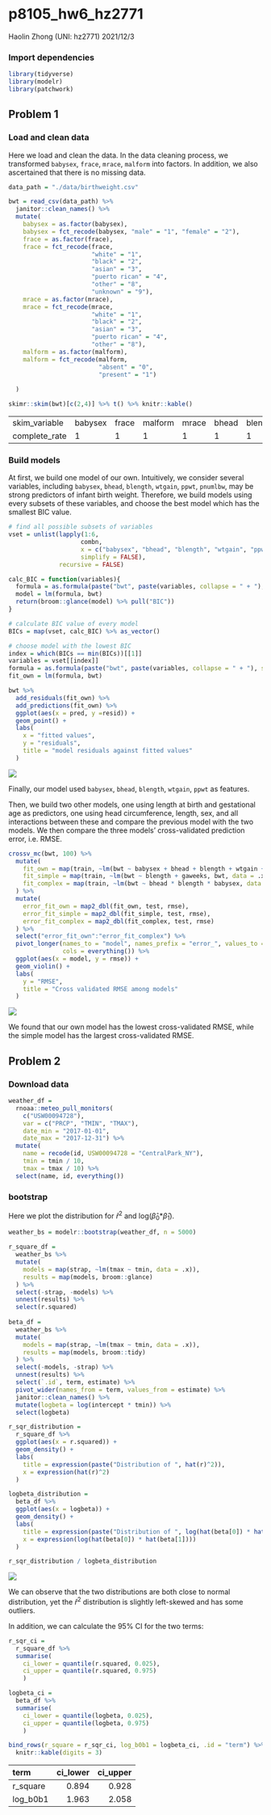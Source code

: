 p8105_hw6_hz2771
================
Haolin Zhong (UNI: hz2771)
2021/12/3

### Import dependencies

``` r
library(tidyverse)
library(modelr)
library(patchwork)
```

## Problem 1

### Load and clean data

Here we load and clean the data. In the data cleaning process, we
transformed `babysex`, `frace`, `mrace`, `malform` into factors. In
addition, we also ascertained that there is no missing data.

``` r
data_path = "./data/birthweight.csv"

bwt = read_csv(data_path) %>% 
  janitor::clean_names() %>% 
  mutate(
    babysex = as.factor(babysex),
    babysex = fct_recode(babysex, "male" = "1", "female" = "2"),
    frace = as.factor(frace),
    frace = fct_recode(frace,
                       "white" = "1", 
                       "black" = "2", 
                       "asian" = "3", 
                       "puerto rican" = "4",
                       "other" = "8",
                       "unknown" = "9"),
    mrace = as.factor(mrace),
    mrace = fct_recode(mrace,
                       "white" = "1", 
                       "black" = "2", 
                       "asian" = "3", 
                       "puerto rican" = "4",
                       "other" = "8"),
    malform = as.factor(malform),
    malform = fct_recode(malform,
                         "absent" = "0",
                         "present" = "1")
    
  )

skimr::skim(bwt)[c(2,4)] %>% t() %>% knitr::kable()
```

|               |         |       |         |       |       |         |     |       |         |         |          |         |        |        |         |         |       |      |        |        |
|:--------------|:--------|:------|:--------|:------|:------|:--------|:----|:------|:--------|:--------|:---------|:--------|:-------|:-------|:--------|:--------|:------|:-----|:-------|:-------|
| skim_variable | babysex | frace | malform | mrace | bhead | blength | bwt | delwt | fincome | gaweeks | menarche | mheight | momage | parity | pnumlbw | pnumsga | ppbmi | ppwt | smoken | wtgain |
| complete_rate | 1       | 1     | 1       | 1     | 1     | 1       | 1   | 1     | 1       | 1       | 1        | 1       | 1      | 1      | 1       | 1       | 1     | 1    | 1      | 1      |

### Build models

At first, we build one model of our own. Intuitively, we consider
several variables, including `babysex`, `bhead`, `blength`, `wtgain`,
`ppwt`, `pnumlbw`, may be strong predictors of infant birth weight.
Therefore, we build models using every subsets of these variables, and
choose the best model which has the smallest BIC value.

``` r
# find all possible subsets of variables
vset = unlist(lapply(1:6, 
                    combn, 
                    x = c("babysex", "bhead", "blength", "wtgain", "ppwt", "pnumlbw"), 
                    simplify = FALSE), 
              recursive = FALSE)

calc_BIC = function(variables){
  formula = as.formula(paste("bwt", paste(variables, collapse = " + "), sep = "~"))
  model = lm(formula, bwt)
  return(broom::glance(model) %>% pull("BIC"))
}

# calculate BIC value of every model
BICs = map(vset, calc_BIC) %>% as_vector()

# choose model with the lowest BIC
index = which(BICs == min(BICs))[[1]]
variables = vset[[index]]
formula = as.formula(paste("bwt", paste(variables, collapse = " + "), sep = "~"))
fit_own = lm(formula, bwt)

bwt %>% 
  add_residuals(fit_own) %>% 
  add_predictions(fit_own) %>% 
  ggplot(aes(x = pred, y =resid)) +
  geom_point() +
  labs(
    x = "fitted values",
    y = "residuals",
    title = "model residuals against fitted values"
  )
```

![](p8105_hw6_hz2771_files/figure-gfm/unnamed-chunk-3-1.png)<!-- -->

Finally, our model used `babysex`, `bhead`, `blength`, `wtgain`, `ppwt`
as features.

Then, we build two other models, one using length at birth and
gestational age as predictors, one using head circumference, length,
sex, and all interactions between these and compare the previous model
with the two models. We then compare the three models’ cross-validated
prediction error, i.e. RMSE.

``` r
crossv_mc(bwt, 100) %>% 
  mutate(
    fit_own = map(train, ~lm(bwt ~ babysex + bhead + blength + wtgain + ppwt, data = .x)),
    fit_simple = map(train, ~lm(bwt ~ blength + gaweeks, bwt, data = .x)),
    fit_complex = map(train, ~lm(bwt ~ bhead * blength * babysex, data = .x))
  ) %>% 
  mutate(
    error_fit_own = map2_dbl(fit_own, test, rmse),
    error_fit_simple = map2_dbl(fit_simple, test, rmse),
    error_fit_complex = map2_dbl(fit_complex, test, rmse)
  ) %>% 
  select("error_fit_own":"error_fit_complex") %>% 
  pivot_longer(names_to = "model", names_prefix = "error_", values_to = "rmse",
               cols = everything()) %>% 
  ggplot(aes(x = model, y = rmse)) +
  geom_violin() +
  labs(
    y = "RMSE",
    title = "Cross validated RMSE among models"
  )
```

![](p8105_hw6_hz2771_files/figure-gfm/unnamed-chunk-4-1.png)<!-- -->

We found that our own model has the lowest cross-validated RMSE, while
the simple model has the largest cross-validated RMSE.

## Problem 2

### Download data

``` r
weather_df = 
  rnoaa::meteo_pull_monitors(
    c("USW00094728"),
    var = c("PRCP", "TMIN", "TMAX"), 
    date_min = "2017-01-01",
    date_max = "2017-12-31") %>%
  mutate(
    name = recode(id, USW00094728 = "CentralPark_NY"),
    tmin = tmin / 10,
    tmax = tmax / 10) %>%
  select(name, id, everything())
```

### bootstrap

Here we plot the distribution for *r̂*<sup>2</sup> and
log(*β̂*<sub>0</sub>\**β̂*<sub>1</sub>).

``` r
weather_bs = modelr::bootstrap(weather_df, n = 5000)

r_square_df = 
  weather_bs %>% 
  mutate(
    models = map(strap, ~lm(tmax ~ tmin, data = .x)),
    results = map(models, broom::glance)
  ) %>% 
  select(-strap, -models) %>% 
  unnest(results) %>% 
  select(r.squared) 
  
beta_df = 
  weather_bs %>% 
  mutate(
    models = map(strap, ~lm(tmax ~ tmin, data = .x)),
    results = map(models, broom::tidy)
  ) %>% 
  select(-models, -strap) %>% 
  unnest(results) %>% 
  select(`.id`, term, estimate) %>% 
  pivot_wider(names_from = term, values_from = estimate) %>% 
  janitor::clean_names() %>% 
  mutate(logbeta = log(intercept * tmin)) %>% 
  select(logbeta)

r_sqr_distribution = 
  r_square_df %>% 
  ggplot(aes(x = r.squared)) +
  geom_density() +
  labs(
    title = expression(paste("Distribution of ", hat(r)^2)),
    x = expression(hat(r)^2)
  )

logbeta_distribution = 
  beta_df %>% 
  ggplot(aes(x = logbeta)) +
  geom_density() +
  labs(
    title = expression(paste("Distribution of ", log(hat(beta[0]) * hat(beta[1])))),
    x = expression(log(hat(beta[0]) * hat(beta[1])))
  )

r_sqr_distribution / logbeta_distribution
```

![](p8105_hw6_hz2771_files/figure-gfm/unnamed-chunk-6-1.png)<!-- -->

We can observe that the two distributions are both close to normal
distribution, yet the *r̂*<sup>2</sup> distribution is slightly
left-skewed and has some outliers.

In addition, we can calculate the 95% CI for the two terms:

``` r
r_sqr_ci =
  r_square_df %>% 
  summarise(
    ci_lower = quantile(r.squared, 0.025), 
    ci_upper = quantile(r.squared, 0.975)
    )

logbeta_ci = 
  beta_df %>% 
  summarise(
    ci_lower = quantile(logbeta, 0.025), 
    ci_upper = quantile(logbeta, 0.975)
    )

bind_rows(r_square = r_sqr_ci, log_b0b1 = logbeta_ci, .id = "term") %>% 
  knitr::kable(digits = 3)
```

| term     | ci_lower | ci_upper |
|:---------|---------:|---------:|
| r_square |    0.894 |    0.928 |
| log_b0b1 |    1.963 |    2.058 |
